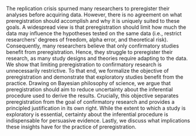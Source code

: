 The replication crisis spurned many researchers to preregister their analyses before acquiring data.
However, there is no agreement on what preregistration should accomplish and why it is uniquely suited to these goals.
A widespread view is that preregistration should limit how much the data may influence the hypotheses tested on the same data (i.e., restrict researchers' degrees of freedom, alpha error, and theoretical risk).
Consequently, many researchers believe that only confirmatory studies benefit from preregistration.
Hence, they struggle to preregister their research, as many study designs and theories require adapting to the data.
We show that limiting preregistration to confirmatory research is unnecessarily restrictive.
To that end, we formalize the objective of preregistration and demonstrate that exploratory studies benefit from the practice.
Drawing on Bayesian philosophy of science, we argue that preregistration should aim to reduce uncertainty about the inferential procedure used to derive the results.
Crucially, this objective separates preregistration from the goal of confirmatory research and provides a principled justification in its own right.
While the extent to which a study is exploratory is essential, certainty about the inferential procedure is indispensable for persuasive evidence.
Lastly, we discuss what implications these insights have for the practice of preregistration.
